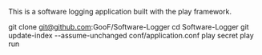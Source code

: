 This is a software logging application built with
the play framework.

git clone git@github.com:GooF/Software-Logger
cd Software-Logger
git update-index --assume-unchanged conf/application.conf
play secret
play run
